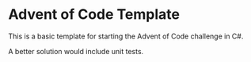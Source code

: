 # Advent of Code Template

This is a basic template for starting the Advent of Code challenge in C#.

A better solution would include unit tests.
